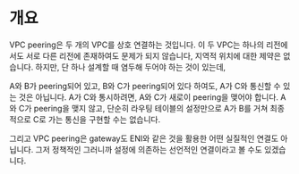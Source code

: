 # 개요

VPC peering은 두 개의 VPC를 상호 연결하는 것입니다. 이 두 VPC는 하나의 리전에서도
서로 다른 리전에 존재하여도 문제가 되지 않습니다, 지역적 위치에 대한 제약은 없습니다.
하지만, 단 하나 설계할 때 염두해 두어야 하는 것이 있는데,

A와 B가 peering되어 있고, B와 C가 peering되어 있다 하여도, A가 C와
통신할 수 있는 것은 아닙니다. A가 C와 통시하려면, A와 C가 새로이 peering을
맺어야 합니다. A와 C가 peering을 맺지 않고, 단순히 라우팅 테이블의 설정만으로
A가 B를 거쳐 최종적으로 C로 가는 통신을 구현할 수는 없습니다.

그리고 VPC peering은 gateway도 ENI와 같은 것을 활용한 어떤 실질적인 연결도 아닙니다.
그저 정책적인 그러니까 설정에 의존하는 선언적인 연결이라고 볼 수도 있겠습니다.
